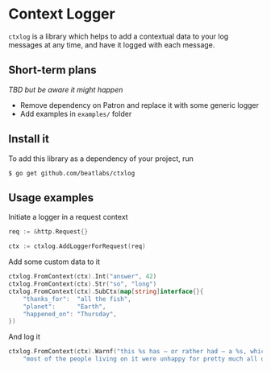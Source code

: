 # Context Logger

`ctxlog` is a library which helps to add a contextual data to your log messages at any time, and have it logged with each message.

## Short-term plans 

_TBD but be aware it might happen_

- Remove dependency on Patron and replace it with some generic logger
- Add examples in `examples/` folder

## Install it

To add this library as a dependency of your project, run 
```shell
$ go get github.com/beatlabs/ctxlog
```

## Usage examples

Initiate a logger in a request context

```go
req := &http.Request{}

ctx := ctxlog.AddLoggerForRequest(req)
```

Add some custom data to it
```go
ctxlog.FromContext(ctx).Int("answer", 42)
ctxlog.FromContext(ctx).Str("so", "long")
ctxlog.FromContext(ctx).SubCtx(map[string]interface{}{
    "thanks_for":  "all the fish",
    "planet":      "Earth",
    "happened_on": "Thursday",
})
```

And log it
```go
ctxlog.FromContext(ctx).Warnf("this %s has — or rather had — a %s, which was this: %s", "planet", "problem",
	"most of the people living on it were unhappy for pretty much all of the time")
```
